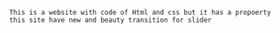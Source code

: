     This is a website with code of Html and css but it has a propoerty this site have new and beauty transition for slider 
